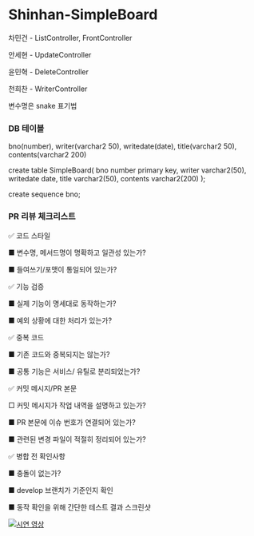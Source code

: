 # Shinhan-SimpleBoard

차민건 - ListController, FrontController

안세현 - UpdateController

윤민혁 - DeleteController

천희찬 - WriterController

변수명은 snake 표기법

### DB 테이블

bno(number), writer(varchar2 50), writedate(date), title(varchar2 50), contents(varchar2 200)

create table SimpleBoard(
    bno number primary key,
    writer varchar2(50),
    writedate date,
    title varchar2(50),
    contents varchar2(200)
);

create sequence bno;

### PR 리뷰 체크리스트

✅ 코드 스타일

■ 변수명, 메서드명이 명확하고 일관성 있는가?

■ 들여쓰기/포맷이 통일되어 있는가?

✅ 기능 검증

■ 실제 기능이 명세대로 동작하는가?

■ 예외 상황에 대한 처리가 있는가?

✅ 중복 코드

■ 기존 코드와 중복되지는 않는가?

■ 공통 기능은 서비스/ 유틸로 분리되었는가?

✅ 커밋 메시지/PR 본문

□ 커밋 메시지가 작업 내역을 설명하고 있는가?

■ PR 본문에 이슈 번호가 연결되어 있는가? 

■ 관련된 변경 파일이 적절히 정리되어 있는가?

✅ 병합 전 확인사항

■ 충돌이 없는가? 

■ develop 브랜치가 기준인지 확인

■ 동작 확인을 위해 간단한 테스트 결과 스크린샷

[![시연 영상](https://youtu.be/kyASwKtZuGE/0.jpg)](https://youtu.be/kyASwKtZuGE)
